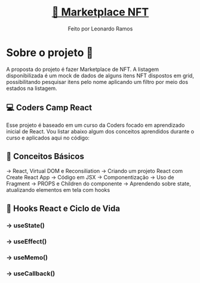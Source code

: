 <h1 align="center">
    <a href="#" alt="Marketplace NFT"> 🎨 Marketplace NFT </a>
</h1>

<p align="center">
  Feito por Leonardo Ramos
</p>

# Sobre o projeto  🤔

A proposta do projeto é fazer Marketplace de NFT. A listagem disponibilizada é um mock de dados de alguns itens NFT dispostos em grid, possibilitando pesquisar itens pelo nome aplicando um filtro por meio dos estados na listagem.

## 💻 Coders Camp React
Esse projeto é baseado em um curso da Coders focado em aprendizado inicial de React. Vou listar abaixo algum dos conceitos aprendidos durante o curso e aplicados aqui no código:

## 🔎 Conceitos Básicos

→ React, Virtual DOM e Reconsiliation
→ Criando um projeto React com Create React App
→ Código em JSX
→ Componentização
→ Uso de Fragment
→ PROPS e Children do componente
→ Aprendendo sobre state, atualizando elementos em tela com hooks

## 🔁 Hooks React e Ciclo de Vida

### → useState()

### → useEffect()

### → useMemo()

### → useCallback()

